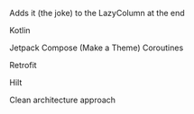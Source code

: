Adds it (the joke) to the LazyColumn at the end

Kotlin

Jetpack Compose (Make a Theme)
Coroutines

Retrofit 

Hilt

Clean architecture approach


